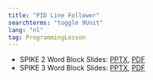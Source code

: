 ```yaml
---
title: "PID Line Follower"
searchterms: "toggle 9Unit"
lang: "nl"
tag: ProgrammingLesson
---
```

 <ul>
 <li class="ng-binding">SPIKE 2 Word Block Slides:
 <a href="ProgrammingLessons/PIDLineFollower.pptx">PPTX</a>,
 <a href="ProgrammingLessons/PIDLineFollower.pdf">PDF</a>
 </li>

 <li class="ng-binding">SPIKE 3 Word Block Slides:
 <a href="ProgrammingLessons/S3PIDLineFollower.pptx">PPTX</a>,
 <a href="ProgrammingLessons/SP3PIDLineFollower.pdf">PDF</a>
 </li>
 </ul>
